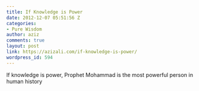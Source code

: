 ```yaml
---
title: If Knowledge is Power
date: 2012-12-07 05:51:56 Z
categories:
- Pure Wisdom
author: aziz
comments: true
layout: post
link: https://azizali.com/if-knowledge-is-power/
wordpress_id: 594
---
```


If knowledge is power, Prophet Mohammad is the most powerful person in human history
